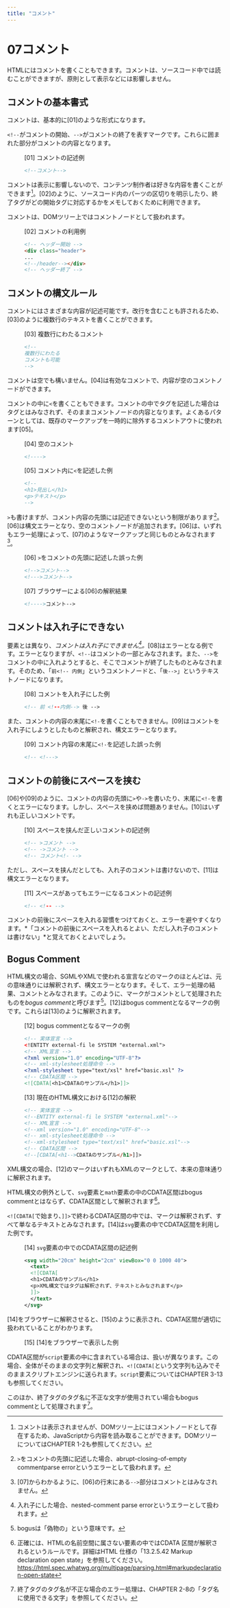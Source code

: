 ```yaml
---
title: "コメント"
---
```


# <span class="number">07</span>コメント

HTMLにはコメントを書くこともできます。コメントは、ソースコード中では読むことができますが、原則として表示などには影響しません。

## コメントの基本書式

コメントは、基本的に\[01]のような形式になります。

`<!--`がコメントの開始、`-->`がコメントの終了を表すマークです。これらに囲まれた部分がコメントの内容となります。

<figure>
<figcaption>[01] コメントの記述例</figcaption>

```html
<!--コメント-->
```

</figure>

コメントは表示に影響しないので、コンテンツ制作者は好きな内容を書くことができます[^1]。\[02]のように、ソースコード内のパーツの区切りを明示したり、終了タグがどの開始タグに対応するかをメモしておくために利用できます。

コメントは、DOMツリー上ではコメントノードとして扱われます。

[^1]: コメントは表示されませんが、DOMツリー上にはコメントノードとして存在するため、JavaScriptから内容を読み取ることができます。DOMツリーについてはCHAPTER 1-2も参照してください。

<figure>
<figcaption>[02] コメントの利用例</figcaption>

```html
<!-- ヘッダー開始 --> 
<div class="header"> 
... 
<!--/header--></div> 
<!-- ヘッダー終了 --> 
```

</figure>

## コメントの構文ルール

コメントにはさまざまな内容が記述可能です。改行を含むことも許されるため、\[03]のように複数行のテキストを書くことができます。

<figure>
<figcaption>[03] 複数行にわたるコメント</figcaption>

```html
<!--
複数行にわたる 
コメントも可能 
-->
```

</figure>

コメントは空でも構いません。\[04]は有効なコメントで、内容が空のコメントノードができます。

コメントの中に`<`を書くこともできます。コメントの中でタグを記述した場合はタグとはみなされず、そのままコメントノードの内容となります。よくあるパターンとしては、既存のマークアップを一時的に除外するコメントアウトに使われます\[05]。

<figure>
<figcaption>[04] 空のコメント</figcaption>

```html
<!---->
```

</figure>

<figure>
<figcaption>[05] コメント内に<code>&lt;</code>を記述した例</figcaption>

```html
<!--
<h1>見出し</h1>
<p>テキスト</p>
-->
```

</figure>

`>`も書けますが、コメント内容の先頭には記述できないという制限があります[^2]。\[06]は構文エラーとなり、空のコメントノードが追加されます。\[06]は、いずれもエラー処理によって、\[07]のようなマークアップと同じものとみなされます[^3]。

[^2]: `>`をコメントの先頭に記述した場合、abrupt-closing-of-empty commentparse errorというエラーとして扱われます。

[^3]: \[07]からわかるように、\[06]の行末にある`-->`部分はコメントとはみなされません。

<figure>
<figcaption>[06] <code>></code>をコメントの先頭に記述した誤った例</figcaption>

```html
<!-->コメント-->
<!--->コメント-->
```

</figure>

<figure>
<figcaption>[07] ブラウザーによる[06]の解釈結果</figcaption>

```html
<!---->コメント-->
```

</figure>

## コメントは入れ子にできない

要素とは異なり、*コメントは入れ子にできません[^4]。*\[08]はエラーとなる例です。エラーとなりますが、`<!--`はコメントの一部とみなされます。また、`-->`をコメントの中に入れようとすると、そこでコメントが終了したものとみなされます。そのため、「`前<!-- 内側`」というコメントノードと、「`後-->`」というテキストノードになります。

[^4]: 入れ子にした場合、nested-comment parse errorというエラーとして扱われます。

<figure>
<figcaption>[08] コメントを入れ子にした例</figcaption>

```html
<!-- 前 <!--内側--> 後 -->
```

</figure>

また、コメントの内容の末尾に`<!-`を書くこともできません。\[09]はコメントを入れ子にしようとしたものと解釈され、構文エラーとなります。

<figure>
<figcaption>[09] コメント内容の末尾に<code>&lt;!-</code>を記述した誤った例</figcaption>

```html
<!-- <!--->
```

</figure>

## コメントの前後にスペースを挟む

\[06]や\[09]のように、コメントの内容の先頭に`>`や`->`を書いたり、末尾に`<!-`を書くとエラーになります。しかし、スペースを挟めば問題ありません。\[10]はいずれも正しいコメントです。

<figure>
<figcaption>[10] スペースを挟んだ正しいコメントの記述例</figcaption>

```html
<!-- >コメント -->
<!-- ->コメント -->
<!-- コメント<!- -->
```

</figure>

ただし、スペースを挟んだとしても、入れ子のコメントは書けないので、\[11]は構文エラーとなります。

<figure>
<figcaption>[11] スペースがあってもエラーになるコメントの記述例</figcaption>

```html
<!-- <!-- -->
```

</figure>

コメントの前後にスペースを入れる習慣をつけておくと、エラーを避やすくなります。*「コメントの前後にスペースを入れるとよい、ただし入れ子のコメントは書けない」*と覚えておくとよいでしょう。

## Bogus Comment

HTML構文の場合、SGMLやXMLで使われる宣言などのマークのほとんどは、元の意味通りには解釈されず、構文エラーとなります。そして、エラー処理の結果、コメントとみなされます。このように、マークがコメントとして処理されたものを*bogus comment*と呼びます[^5]。\[12]はbogus commentとなるマークの例です。これらは\[13]のように解釈されます。

[^5]: bogusは「偽物の」という意味です。

<figure>
<figcaption>[12] bogus commentとなるマークの例</figcaption>

```xml
<!-- 実体宣言 -->
<!ENTITY external-fi le SYSTEM "external.xml">
<!-- XML宣言 -->
<?xml version="1.0" encoding="UTF-8"?>
<!-- xml-stylesheet処理命令 -->
<?xml-stylesheet type="text/xsl" href="basic.xsl" ?>
<!-- CDATA区間 -->
<![CDATA[<h1>CDATAのサンプル</h1>]]>
```

</figure>

<figure>
<figcaption>[13] 現在のHTML構文における[12]の解釈</figcaption>

```html
<!-- 実体宣言 -->
<!--ENTITY external-fi le SYSTEM "external.xml"-->
<!-- XML宣言 -->
<!--xml version="1.0" encoding="UTF-8"-->
<!-- xml-stylesheet処理命令 -->
<!--xml-stylesheet type="text/xsl" href="basic.xsl"-->
<!-- CDATA区間 -->
<!--[CDATA[<h1-->CDATAのサンプル</h1>]]>
```

</figure>

XML構文の場合、\[12]のマークはいずれもXMLのマークとして、本来の意味通りに解釈されます。

HTML構文の例外として、`svg`要素と`math`要素の中のCDATA区間はbogus commentとはならず、CDATA区間として解釈されます[^6]。

[^6]: 正確には、HTMLの名前空間に属さない要素の中ではCDATA 区間が解釈されるというルールです。詳細はHTML 仕様の「13.2.5.42 Markup declaration open state」を参照してください。  
<https://html.spec.whatwg.org/multipage/parsing.html#markupdeclaration-open-state>

`<![CDATA[`で始まり、`]]>`で終わるCDATA区間の中では、マークは解釈されず、すべて単なるテキストとみなされます。\[14]は`svg`要素の中でCDATA区間を利用した例です。

<figure>
<figcaption>[14] <code>svg</code>要素の中でのCDATA区間の記述例</figcaption>

```xml
<svg width="20cm" height="2cm" viewBox="0 0 1000 40">
  <text> 
  <![CDATA[
  <h1>CDATAのサンプル</h1>
  <p>XML構文ではタグは解釈されず、テキストとみなされます</p>
  ]]> 
  </text> 
</svg>
```

</figure>

\[14]をブラウザーに解釈させると、\[15]のように表示され、CDATA区間が適切に扱われていることがわかります。

<figure>
<figcaption>[15] [14]をブラウザーで表示した例</figcaption>
<img src="../image/C2_07_15_1C.png" alt="" />
</figure>

CDATA区間が`script`要素の中に含まれている場合は、扱いが異なります。この場合、全体がそのままの文字列と解釈され、`<![CDATA[`という文字列も込みでそのままスクリプトエンジンに送られます。`script`要素についてはCHAPTER 3-13も参照してください。

このほか、終了タグのタグ名に不正な文字が使用されてい場合もbogus commentとして処理されます[^7]。

[^7]: 終了タグのタグ名が不正な場合のエラー処理は、CHAPTER 2-8の「タグ名に使用できる文字」を参照してください。
